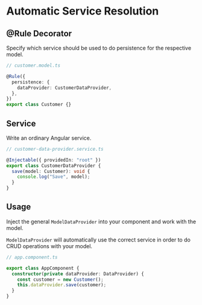 # Automatic Service Resolution

## @Rule Decorator

Specify which service should be used to do persistence for the respective model.

```ts
// customer.model.ts

@Rule({
  persistence: {
    dataProvider: CustomerDataProvider,
  },
})
export class Customer {}
```

## Service

Write an ordinary Angular service.

```ts
// customer-data-provider.service.ts

@Injectable({ providedIn: "root" })
export class CustomerDataProvider {
  save(model: Customer): void {
    console.log("Save", model);
  }
}
```

## Usage

Inject the general `ModelDataProvider` into your component and work with the
model.

`ModelDataProvider` will automatically use the correct service in order to
do CRUD operations with your model.

```ts
// app.component.ts

export class AppComponent {
  constructor(private dataProvider: DataProvider) {
    const customer = new Customer();
    this.dataProvider.save(customer);
  }
}
```
